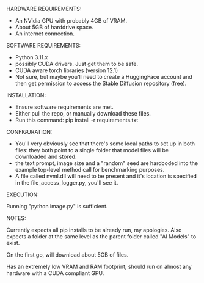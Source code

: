 HARDWARE REQUIREMENTS:

  - An NVidia GPU with probably 4GB of VRAM.
  - About 5GB of harddrive space.
  - An internet connection.

SOFTWARE REQUIREMENTS: 

  - Python 3.11.x
  - possibly CUDA drivers.  Just get them to be safe.
  - CUDA aware torch libraries (version 12.1)
  - Not sure, but maybe you'll need to create a HuggingFace account and then get permission to access the Stable Diffusion repository (free).

INSTALLATION:

  - Ensure software requirements are met.
  - Either pull the repo, or manually download these files.
  - Run this command: pip install -r requirements.txt

CONFIGURATION:

  - You'll very obviously see that there's some local paths to set up in both files: they both point to a single folder that model files will be downloaded and stored.
  - the text prompt, image size and a "random" seed are hardcoded into the example top-level method call for benchmarking purposes.
  - A file called nvml.dll will need to be present and it's location is specified in the file_access_logger.py, you'll see it.

EXECUTION:

Running "python image.py" is sufficient.

NOTES:

Currently expects all pip installs to be already run, my apologies.
Also expects a folder at the same level as the parent folder called "AI Models" to exist.

On the first go, will download about 5GB of files.

Has an extremely low VRAM and RAM footprint, should run on almost any hardware with a CUDA compliant GPU.
